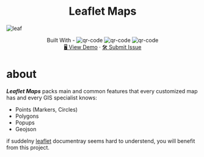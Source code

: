 <h1 align="center"> Leaflet Maps </h1>

![leaf](https://github.com/tsotneforester/LeafletMaps/assets/79293287/16a94f93-ce38-4381-a7a1-c026541880ce)

<div align="center">
Built With - <img src="https://img.shields.io/badge/-HTML-6abecd" alt="qr-code" />
  <img src="https://img.shields.io/badge/-CSS-3e54a3" alt="qr-code" /> <img src="https://img.shields.io/badge/-JS-cf6390" alt="qr-code" /> <br/>
 <a href="https://gpx.ge/js/pages/1013_leaflet_maps/" target="_blank">🖥️ View Demo</a> · 
<a href="https://github.com/tsotneforester/LeafletMaps/issues">🛠 Submit Issue</a>

</div>

# about

_**Leaflet Maps**_ packs main and common features that every customized map has and every GIS specialist knows:

- Points (Markers, Circles)
- Polygons
- Popups
- Geojson

if suddelny [leaflet](https://leafletjs.com/) documentray seems hard to understend, you will benefit from this project.

<!-- # Points are handled differently than polylines and polygons. By default simple markers are drawn for GeoJSON Points. We can alter this by passing a pointToLayer function in a GeoJSON options object when creating the GeoJSON layer. -->

